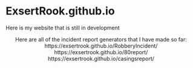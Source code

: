 # ExsertRook.github.io
Here is my website that is still in development
<p align="center">
    Here are all of the incident report generators that I have made so far:
    https://exsertrook.github.io/RobberyIncident/<br />
    https://exsertrook.github.io/80report/<br />
    https://exsertrook.github.io/casingsreport/
</p>

